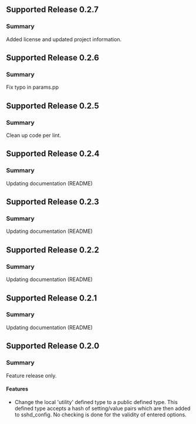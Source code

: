 ## Supported Release 0.2.7
### Summary

Added license and updated project information.

## Supported Release 0.2.6
### Summary

Fix typo in params.pp

## Supported Release 0.2.5
### Summary

Clean up code per lint.

## Supported Release 0.2.4
### Summary

Updating documentation (README)

## Supported Release 0.2.3
### Summary

Updating documentation (README)

## Supported Release 0.2.2
### Summary

Updating documentation (README)

## Supported Release 0.2.1
### Summary

Updating documentation (README)

## Supported Release 0.2.0
### Summary

Feature release only.

#### Features
- Change the local 'utility' defined type to a public defined type.
  This defined type accepts a hash of setting/value pairs which are then
  added to sshd_config. No checking is done for the validity of entered
  options.
